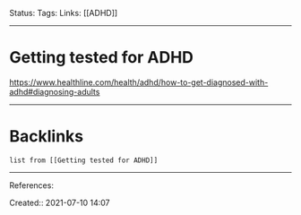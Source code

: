 Status: 
Tags: 
Links: [[ADHD]]
___
# Getting tested for ADHD
https://www.healthline.com/health/adhd/how-to-get-diagnosed-with-adhd#diagnosing-adults
___
# Backlinks
```dataview
list from [[Getting tested for ADHD]]
```
___
References: 

Created:: 2021-07-10 14:07
